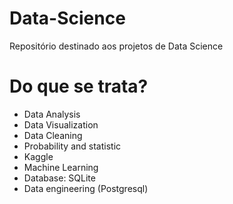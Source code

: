 # Data-Science
Repositório destinado aos projetos de Data Science

# Do que se trata?
* Data Analysis
* Data Visualization
* Data Cleaning
* Probability and statistic
* Kaggle
* Machine Learning
* Database: SQLite
* Data engineering (Postgresql)
